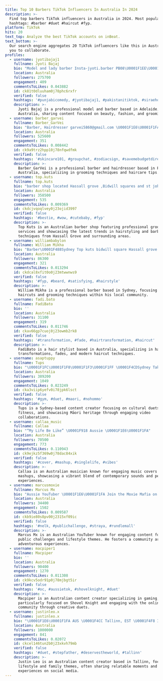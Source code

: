 ```yaml
---
title: Top 10 Barbers TikTok Influencers In Australia In 2024
description: >-
  Find top barbers TikTok influencers in Australia in 2024. Most popular
  hashtags: #barber #duet #haircut #fyp.
platform: TikTok
hits: 20
text_top: Analyze the best TikTok accounts on inBeat.
text_bottom: >-
  Our search engine aggregates 20 TikTok influencers like this in Australia for
  you to collaborate.
profiles:
  - username: jyotibajaj1
    fullname: Jyoti Bajaj
    bio: "Model and lady barber Insta-jyoti.barber PB08\U0001F1EE\U0001F1F3 Adelaide, Australia\U0001F1E6\U0001F1FA"
    location: Australia
    followers: 275700
    engagement: 409
    commentsToLikes: 0.043882
    id: ck81t0dluuham0j78phc6rxfr
    verified: false
    hashtags: '#punjabicomedy, #jyotibajaj1, #pakistanitiktok, #siraehou'
    description: >-
      Jyoti Bajaj is a professional model and barber based in Adelaide,
      Australia, sharing content focused on beauty, fashion, and grooming.
  - username: barber_garvei
    fullname: Barber_GarVei
    bio: "Barber, Hairdresser garvei5860@gmail.com \U0001F1E6\U0001F1FA Perth"
    location: Australia
    followers: 525600
    engagement: 351
    commentsToLikes: 0.008442
    id: ck9a9trz2hpp10j78nfqwdfmk
    verified: false
    hashtags: '#skincare101, #groupchat, #zodiacsign, #savemebudgetdirect'
    description: >-
      Barber_GarVei is a professional barber and hairdresser based in Perth,
      Australia, specializing in grooming techniques and haircare tips.
  - username: top.kuts
    fullname: top.kuts
    bio: "barber shop located Hassall grove ,Bidwill squares and st johns park \U0001F47Btop.kuts"
    location: Australia
    followers: 358500
    engagement: 535
    commentsToLikes: 0.009369
    id: ckdcjvqoqlvey0j23ojid3997
    verified: false
    hashtags: '#bestie, #wow, #cutebaby, #fyp'
    description: >-
      Top Kuts is an Australian barber shop featuring professional grooming
      services and showcasing the latest trends in hairstyling and barber
      techniques from Hassall Grove and surrounding areas.
  - username: williambabylon
    fullname: William Mikha
    bio: "Barber\U0001F488Sydney Top kuts bidwill square Hassall grove St. John’s Park"
    location: Australia
    followers: 86300
    engagement: 321
    commentsToLikes: 0.013294
    id: ckdcal8xfit0o0j23mtwwnws9
    verified: false
    hashtags: '#fyp, #beard, #satisfying, #hairstyle'
    description: >-
      William Mikha is a professional barber based in Sydney, focusing on
      haircuts and grooming techniques within his local community.
  - username: fadi.bato
    fullname: FadiBato
    bio: ''
    location: Australia
    followers: 31100
    engagement: 319
    commentsToLikes: 0.011746
    id: ckav66gp7cuoj0j23owmb2rk8
    verified: false
    hashtags: '#transformation, #fade, #hairtransformation, #haircut'
    description: >-
      FadiBato is a hair stylist based in Australia, specializing in hair
      transformations, fades, and modern haircut techniques.
  - username: asaptuppy
    fullname: Tups
    bio: "\U0001F1FC\U0001F1F8\U0001F1F3\U0001F1FF \U0001F4CDSydney Taken ❤\U0001F510 L.D.N Check my IG for the Cultural Duets"
    location: Australia
    followers: 389200
    engagement: 1049
    commentsToLikes: 0.023249
    id: cka3viip6yefv0i78jpk6lsct
    verified: false
    hashtags: '#gym, #duet, #maori, #nohommo'
    description: >-
      Tups is a Sydney-based content creator focusing on cultural duets,
      fitness, and showcasing Māori heritage through engaging video
      collaborations.
  - username: callaa_music
    fullname: Callaa
    bio: "“My Life Be Like” \U0001F918 Aussie \U0001F1E6\U0001F1FA"
    location: Australia
    followers: 70500
    engagement: 773
    commentsToLikes: 0.110943
    id: ck9ejkz5f369w0j78dac84xik
    verified: false
    hashtags: '#cover, #mashup, #singlelife, #vibes'
    description: >-
      Callaa is an Australian musician known for engaging music covers and
      mashups, showcasing a vibrant blend of contemporary sounds and personal
      experiences.
  - username: marcusmoxie
    fullname: Marcus Mx
    bio: "Aussie YouTuber \U0001F1E6\U0001F1FA Join the Moxie Mafia on Insta! \U0001F525 ⬇️ Support the Cause! ⬇️"
    location: Australia
    followers: 34400
    engagement: 1502
    commentsToLikes: 0.009587
    id: ckb9ie80s8pv00j2315xf09ic
    verified: false
    hashtags: '#nelk, #publichallenge, #straya, #rundlemall'
    description: >-
      Marcus Mx is an Australian YouTuber known for engaging content focused on
      public challenges and lifestyle themes. He fosters a community around
      adventurous experiences.
  - username: macpiper1
    fullname: Macpiper
    bio: ''
    location: Australia
    followers: 90400
    engagement: 1270
    commentsToLikes: 0.011308
    id: ck9kcv5odr91p0j78mjbgt5ir
    verified: false
    hashtags: '#oc, #aussietok, #shovelknight, #duet'
    description: >-
      Macpiper is an Australian content creator specializing in gaming,
      particularly focused on Shovel Knight and engaging with the online gaming
      community through creative duets.
  - username: justinleo.x
    fullname: justinleo.x
    bio: "\U0001F1E6\U0001F1FA AUS \U0001F4CC Tallinn, EST \U0001F4F8 Insta: justinleo.x \U0001F48C justinleo.x@outlook.com"
    location: Australia
    followers: 1000000
    engagement: 841
    commentsToLikes: 0.02072
    id: ckcel146tun2b0j23xkvh79mb
    verified: false
    hashtags: '#duet, #stepfather, #deservestheworld, #tallinn'
    description: >-
      Justin Leo is an Australian content creator based in Tallinn, focusing on
      lifestyle and family themes, often sharing relatable moments and
      experiences on social media.
---
```


